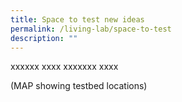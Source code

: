 ```yaml
---
title: Space to test new ideas
permalink: /living-lab/space-to-test
description: ""
---
```

xxxxxx xxxx xxxxxxx xxxx

(MAP showing testbed locations)